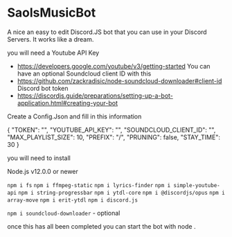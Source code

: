 # SaolsMusicBot
A nice an easy to edit Discord.JS bot that you can use in your Discord Servers. It works like a dream.

you will need a Youtube API Key
- https://developers.google.com/youtube/v3/getting-started
You can have an optional Soundcloud client ID with this
- https://github.com/zackradisic/node-soundcloud-downloader#client-id
Discord bot token
- https://discordjs.guide/preparations/setting-up-a-bot-application.html#creating-your-bot



Create a Config.Json
and fill in this information

{
  "TOKEN": "",
  "YOUTUBE_API_KEY": "",
  "SOUNDCLOUD_CLIENT_ID": "",
  "MAX_PLAYLIST_SIZE": 10,
  "PREFIX": "/",
  "PRUNING": false,
  "STAY_TIME": 30
}

you will need to install

Node.js v12.0.0 or newer

`npm i fs`
`npm i ffmpeg-static`
`npm i lyrics-finder`
`npm i simple-youtube-api`
`npm i string-progressbar`
`npm i ytdl-core`
`npm i @discordjs/opus`
`npm i array-move`
`npm i erit-ytdl`
`npm i discord.js`

`npm i soundcloud-downloader` - optional

once this has all been completed you can start the bot with node .
